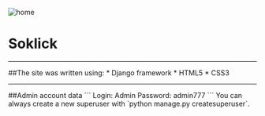 ![home](https://cdn.discordapp.com/attachments/772850448892690462/1000650818288091176/unknown.png)

# Soklick
<hr>
##The site was written using:
* Django framework
* HTML5
* CSS3
<hr>
##Admin account data
```
Login: Admin
Password: admin777
```
You can always create a new superuser with `python manage.py createsuperuser`.
